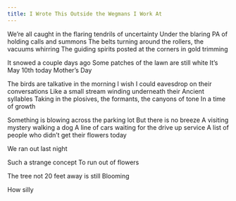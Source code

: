 ```yaml
---
title: I Wrote This Outside the Wegmans I Work At
---
```


We’re all caught in the flaring tendrils of uncertainty
Under the blaring PA of holding calls and summons <!--excerpt-->
The belts turning around the rollers, the vacuums whirring
The guiding spirits posted at the corners in gold trimming

It snowed a couple days ago
Some patches of the lawn are still white
It’s May 10th today
Mother’s Day

The birds are talkative in the morning
I wish I could eavesdrop on their conversations
Like a small stream winding underneath their
Ancient syllables
Taking in the plosives, the formants, the canyons of tone
In a time of growth

Something is blowing across the parking lot
But there is no breeze
A visiting mystery walking a dog
A line of cars waiting for the drive up service
A list of people who didn’t get their flowers today

We ran out last night

Such a strange concept
To run out of flowers

The tree not 20 feet away is still
Blooming

How silly
